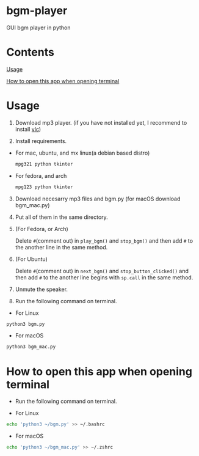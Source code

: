 # bgm-player
GUI bgm player in python

# Contents
<a href="#usage">Usage</a>

<a href="#how-to-open-this-app-when-opening-terminal">How to open this app when opening terminal</a>

# Usage
1. Download mp3 player. (if you have not installed yet, I recommend to install [vlc](https://www.videolan.org/vlc/))

2. Install requirements.

  - For mac, ubuntu, and mx linux(a debian based distro)
    ```sh
    mpg321 python tkinter
    ```
    
  - For fedora, and arch
    ```sh
    mpg123 python tkinter
    ```

3. Download necesarry mp3 files and bgm.py (for macOS download bgm_mac.py)

4. Put all of them in the same directory.

5. (For Fedora, or Arch)
 
    Delete `#`(comment out) in `play_bgm()` and `stop_bgm()` and then add `#` to the another line in the same method.

6. (For Ubuntu)

    Delete `#`(comment out) in `next_bgm()` and `stop_button_clicked()` and then add `#` to the another line begins with `sp.call` in the same method.

7. Unmute the speaker.

8. Run the following command on terminal.

  - For Linux
  ```sh
  python3 bgm.py
  ```

  - For macOS
  ```sh
  python3 bgm_mac.py
  ```

# How to open this app when opening terminal

-  Run the following command on terminal.

  - For Linux
  ```sh
  echo 'python3 ~/bgm.py' >> ~/.bashrc
  ```
  
  - For macOS
  ```sh
  echo 'python3 ~/bgm_mac.py' >> ~/.zshrc
  ```
